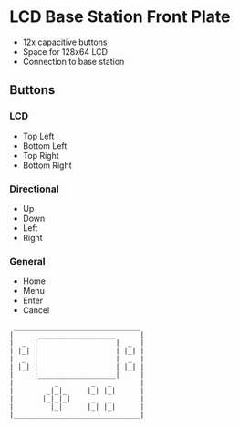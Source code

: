 # LCD Base Station Front Plate

- 12x capacitive buttons
- Space for 128x64 LCD
- Connection to base station

## Buttons

### LCD

- Top Left
- Bottom Left
- Top Right
- Bottom Right

### Directional

- Up
- Down
- Left
- Right

### General

- Home
- Menu
- Enter
- Cancel

```
 _______________________________
|      ___________________      |
|  _  |                   |  _  |
| |_| |                   | |_| |
|  _  |                   |  _  | 
| |_| |                   | |_| |
|     |___________________|     |
|          _        _   _       |    
|        _|_|_     |_| |_|      |
|       |_|_|_|     _   _       |
|         |_|      |_| |_|      |
|_______________________________|

```
